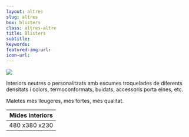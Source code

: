 ```yaml
---
layout: altres
slug: altres
box: blisters
class: altres-altre
title: Blisters
subtitle:
keywords: 
featured-img-url:
icon-url: 
--- 
```


 	
<p class="text-center"><img src="{{ site.base_url }}/assets/img/01-thumbnail-box-fort-maletes-piloto.jpg"></p>

Interiors neutres o personalitzats amb escumes troquelades de diferents densitats i colors, termoconformats, buidats, accessoris porta eines, etc.

Maletes més lleugeres, més fortes, més qualitat.

Mides interiors|
--- |
480 x380 x230|